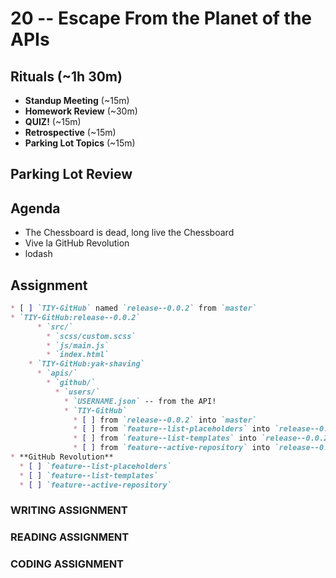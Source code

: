 # 20 -- Escape From the Planet of the APIs

## Rituals (~1h 30m)

* **Standup Meeting** (~15m)
* **Homework Review** (~30m)
* **QUIZ!** (~15m)
* **Retrospective** (~15m)
* **Parking Lot Topics** (~15m)

## Parking Lot Review

## Agenda

* The Chessboard is dead, long live the Chessboard
* Vive la GitHub Revolution
* lodash

## Assignment

```markdown
* [ ] `TIY-GitHub` named `release--0.0.2` from `master`
* `TIY-GitHub:release--0.0.2`
      * `src/`
        * `scss/custom.scss`
        * `js/main.js`
        * `index.html`
    * `TIY-GitHub:yak-shaving`
      * `apis/`
        * `github/`
          * `users/`
            * `USERNAME.json` -- from the API!
            * `TIY-GitHub`
              * [ ] from `release--0.0.2` into `master`
              * [ ] from `feature--list-placeholders` into `release--0.0.2` (MERGED)
              * [ ] from `feature--list-templates` into `release--0.0.2` (MERGED)
              * [ ] from `feature--active-repository` into `release--0.0.2` (MERGED)
* **GitHub Revolution**
  * [ ] `feature--list-placeholders`
  * [ ] `feature--list-templates`
  * [ ] `feature--active-repository`
```

### WRITING ASSIGNMENT

### READING ASSIGNMENT

### CODING ASSIGNMENT
